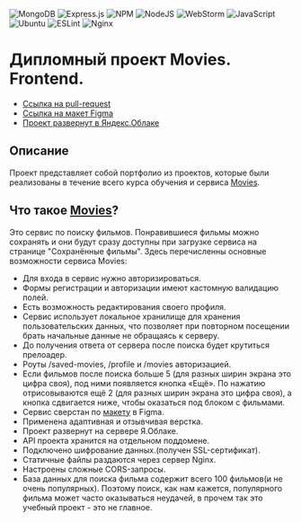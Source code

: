 ![MongoDB](https://img.shields.io/badge/MongoDB-%234ea94b.svg?style=for-the-badge&logo=mongodb&logoColor=white)
![Express.js](https://img.shields.io/badge/express.js-%23404d59.svg?style=for-the-badge&logo=express&logoColor=%2361DAFB)
![NPM](https://img.shields.io/badge/NPM-%23000000.svg?style=for-the-badge&logo=npm&logoColor=white)
![NodeJS](https://img.shields.io/badge/node.js-6DA55F?style=for-the-badge&logo=node.js&logoColor=white)
![WebStorm](https://img.shields.io/badge/webstorm-143?style=for-the-badge&logo=webstorm&logoColor=white&color=black)
![JavaScript](https://img.shields.io/badge/javascript-%23323330.svg?style=for-the-badge&logo=javascript&logoColor=%23F7DF1E)
![Ubuntu](https://img.shields.io/badge/Ubuntu-E95420?style=for-the-badge&logo=ubuntu&logoColor=white)
![ESLint](https://img.shields.io/badge/ESLint-4B3263?style=for-the-badge&logo=eslint&logoColor=white)
![Nginx](https://img.shields.io/badge/nginx-%23009639.svg?style=for-the-badge&logo=nginx&logoColor=white)


# Дипломный проект Movies. Frontend.

- [Ссылка на pull-request](https://github.com/Rybakov-Ilay/movies-explorer-frontend/pull/2)
- [Ссылка на макет Figma](https://disk.yandex.ru/d/T3wwHk-R2IPkhA)
- [Проект развернут в Яндекс.Облаке](https://movies.ilya.nomoredomains.icu/)

## Описание

Проект представляет собой портфолио из проектов, которые были реализованы в течение всего курса обучения и
сервиса [Movies](https://movies.ilya.nomoredomains.icu/).

## Что такое [Movies](https://movies.ilya.nomoredomains.icu/)?

Это сервис по поиску фильмов. Понравившиеся фильмы можно сохранять и они будут сразу доступны при загрузке сервиса на
странице "Сохранённые фильмы". Здесь перечисленны основные возможности сервиса Movies:

- Для входа в сервис нужно авторизироваться.
- Формы регистрации и авторизации имеют кастомную валидацию полей.
- Есть возможность редактирования своего профиля.
- Сервис использует локальное хранилище для хранения пользовательских данных, что позволяет при повторном посещении
  брать начальные данные не обращаясь к серверу.
- До получения ответа от сервера после поиска будет крутиться прелоадер.
- Роуты /saved-movies, /profile и /movies авторизацией.
- Если фильмов после поиска больше 5 (для разных ширин экрана это цифра своя), под ними появляется кнопка «Ещё». По нажатию отрисовываются ещё 2 (для разных ширин экрана это цифра своя), а кнопка сдвигается
  ниже, чтобы оказаться под блоком с фильмами.
- Сервис сверстан по [макету](https://disk.yandex.ru/d/T3wwHk-R2IPkhA) в Figma.
- Применена адаптивная и отзывчивая верстка.
- Проект развернут на сервере Я.Облаке.
- API проекта хранится на отдельном поддомене.
- Подключено шифрование данных.(получен SSL-сертификат).
- Статичные файлы раздаются через сервер Nginx.
- Настроены сложные CORS-запросы.
- База данных для поиска фильма содержит всего 100 фильмов(и не очень популярных). Поэтому поиск, как нам кажется, популярного фильма может часто оказываться неудачей, в прочем так это учебный проект - это не главное.



